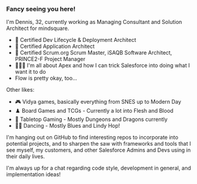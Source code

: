 ### Fancy seeing you here!

I'm Dennis, 32, currently working as Managing Consultant and Solution Architect for mindsquare.

* 📜 Certified Dev Lifecycle & Deployment Architect
* 📜 Certified Application Architect
* 📜 Certified Scrum.org Scrum Master, iSAQB Software Architect, PRINCE2-F Project Manager
* 👨🏻‍💻 I'm all about Apex and how I can trick Salesforce into doing what I want it to do
* Flow is pretty okay, too...

Other likes:

* 🎮 Vidya games, basically everything from SNES up to Modern Day
* ♟️ Board Games and TCGs - Currently a lot into Flesh and Blood
* 🎲 Tabletop Gaming - Mostly Dungeons and Dragons currently
* 🕺🏻 Dancing - Mostly Blues and Lindy Hop!

I'm hanging out on GitHub to find interesting repos to incorporate into potential projects, and to sharpen the saw with frameworks and tools that I see myself, my customers, and other Salesforce Admins and Devs using in their daily lives.

I'm always up for a chat regarding code style, development in general, and implementation ideas!
